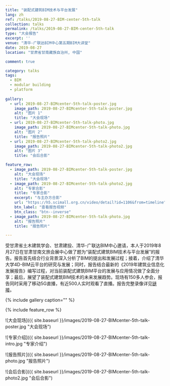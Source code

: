 ```yaml
---
title: "装配式建筑BIM技术与平台发展"
lang: zh
ref: /talks/2019-08-27-BIM-center-5th-talk
collection: talks
permalink: /talks/2019-08-27-BIM-center-5th-talk
type: "大会报告"
excerpt: ''
venue: "清华-广联达BIM中心第五期BIM大讲堂"
date: 2019-08-27
location: "甘肃省甘南藏族自治州, 中国"

comment: true

category: talks
tags: 
  - BIM
  - modular building
  - platform
  
gallery:
  - url: 2019-08-27-BIMcenter-5th-talk-poster.jpg
    image_path: 2019-08-27-BIMcenter-5th-talk-poster.jpg
    alt: "图片 1"
    title: "大会现场"
  - url: 2019-08-27-BIMcenter-5th-talk-photo.jpg
    image_path: 2019-08-27-BIMcenter-5th-talk-photo.jpg
    alt: "图片 2"
    title: "报告照片"
  - url: 2019-08-27-BIMcenter-5th-talk-photo2.jpg
    image_path: 2019-08-27-BIMcenter-5th-talk-photo2.jpg
    alt: "图片 3"
    title: "会后合影"

feature_row:
  - image_path: 2019-08-27-BIMcenter-5th-talk-poster.jpg
    alt: "大会现场"
    title: "大会现场"
  - image_path: 2019-08-27-BIMcenter-5th-talk-photo2.jpg
    alt: "专家合影"
    title: "专家合影"
    excerpt: "与主办方合影"
    url: "https://h5.scimall.org.cn/video/detail?id=1106&from=timeline"
    btn_label: "查看报告视频"
    btn_class: "btn--inverse"
  - image_path: 2019-08-27-BIMcenter-5th-talk-photo.jpg
    alt: "报告照片"
    title: "报告照片"

---
```


受甘肃省土木建筑学会、甘肃建投、清华-广联达BIM中心邀请，本人于2019年8月27日在甘肃甘南文旅会展中心做了题为“装配式建筑BIM技术与平台发展”的报告。报告首先结合行业背景深入分析了BIM的提出和发展过程；接着，介绍了清华大学4D-BIM云平台的研究与发展；同时，报告结合最新的《2019年建筑业信息化发展报告》编写过程，对当前装配式建筑BIM平台的发展与应用情况做了全面分享；最后，展望了装配式建筑BIM技术的未来发展趋势。现场有150多人参会，报告同时采用了移动5G直播，有近500人实时观看了直播。报告完整录像详见[链接](https://h5.scimall.org.cn/video/detail?id=1106&from=timeline)。

{% include gallery caption="" %}

{% include feature_row %}

![大会现场]({{ site.baseurl }}/images/2019-08-27-BIMcenter-5th-talk-poster.jpg "大会现场")

![专家介绍]({{ site.baseurl }}/images/2019-08-27-BIMcenter-5th-talk-intro.jpg "专家介绍")

![报告照片]({{ site.baseurl }}/images/2019-08-27-BIMcenter-5th-talk-photo.jpg "报告照片")

![会后合影]({{ site.baseurl }}/images/2019-08-27-BIMcenter-5th-talk-photo2.jpg "会后合影")